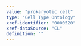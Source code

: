 ```yaml
---
value: "prokaryotic cell"
type: "Cell Type Ontology"
xref-identifier: "0000520"
xref-dataSource: "CL"
definition: ""
---
```

